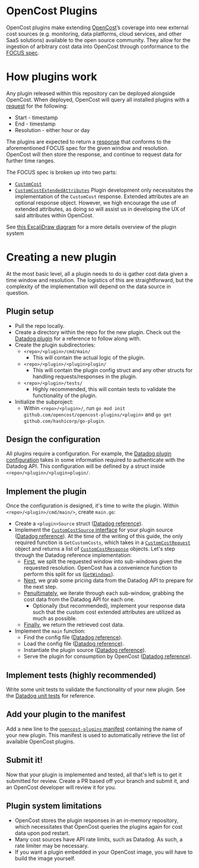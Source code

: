 
# OpenCost Plugins

OpenCost plugins make extending [OpenCost](https://github.com/opencost/opencost)’s coverage into new external cost sources (e.g. monitoring, data platforms, cloud services, and other SaaS solutions) available to the open source community. They allow for the ingestion of arbitrary cost data into OpenCost through conformance to the [FOCUS spec](https://focus.finops.org/).

# How plugins work

Any plugin released within this repository can be deployed alongside OpenCost. When deployed, OpenCost will query all installed plugins with a [request](https://github.com/opencost/opencost/blob/531641e608f404bbdc756c5dd291a44367053190/protos/customcost/messages.proto#L14-L22) for the following:
- Start - timestamp
- End - timestamp
- Resolution - either hour or day

The plugins are expected to return a [response](https://github.com/opencost/opencost/blob/531641e608f404bbdc756c5dd291a44367053190/protos/customcost/messages.proto#L28-L54) that conforms to the aforementioned FOCUS spec for the given window and resolution. OpenCost will then store the response, and continue to request data for further time ranges.

The FOCUS spec is broken up into two parts:
- [`CustomCost`](https://github.com/opencost/opencost/blob/531641e608f404bbdc756c5dd291a44367053190/protos/customcost/messages.proto#L56-L99)
- [`CustomCostExtendedAttributes`](https://github.com/opencost/opencost/blob/531641e608f404bbdc756c5dd291a44367053190/protos/customcost/messages.proto#L101-L150)
  Plugin development only necessitates the implementation of the `CustomCost` response. Extended attributes are an optional response object. However, we high encourage the use of extended attributes, as doing so will assist us in developing the UX of said attributes within OpenCost.

See [this ExcaliDraw diagram](https://app.excalidraw.com/l/ABLQ24dkKai/CBEQtjH6Mr) for a more details overview of the plugin system

# Creating a new plugin

At the most basic level, all a plugin needs to do is gather cost data given a time window and resolution. The logistics of this are straightforward, but the complexity of the implementation will depend on the data source in question.

## Plugin setup
- Pull the repo locally.
- Create a directory within the repo for the new plugin. Check out the [Datadog plugin](https://github.com/opencost/opencost-plugins/tree/main/datadog) for a reference to follow along with.
- Create the plugin subdirectories:
    - `<repo>/<plugin>/cmd/main/`
        - This will contain the actual logic of the plugin.
    - `<repo>/<plugin>/<plugin>plugin/`
        - This will contain the plugin config struct and any other structs for handling requests/responses in the plugin.
    - `<repo>/<plugin>/tests/`
        - Highly recommended, this will contain tests to validate the functionality of the plugin.
- Initialize the subproject:
    - Within `<repo>/<plugin>/`, run `go mod init github.com/opencost/opencost-plugins/<plugin>` and `go get github.com/hashicorp/go-plugin`.

## Design the configuration

All plugins require a configuration. For example, the [Datadog plugin configuration](https://github.com/opencost/opencost-plugins/blob/main/datadog/datadogplugin/datadogconfig.go) takes in some information required to authenticate with the Datadog API. This configuration will be defined by a struct inside `<repo>/<plugin>/<plugin>plugin/`.

## Implement the plugin

Once the configuration is designed, it's time to write the plugin. Within `<repo>/<plugin>/cmd/main/>`, create `main.go`:
- Create a `<plugin>Source` struct ([Datadog reference](https://github.com/opencost/opencost-plugins/blob/00809062196b79ce354a5cdafaba1d6ed3f132f9/datadog/cmd/main/main.go#L43-L47)).
- Implement the [`CustomCostSource` interface](https://github.com/opencost/opencost/blob/531641e608f404bbdc756c5dd291a44367053190/core/pkg/plugin/plugin_interface.go#L12-L14) for your plugin source ([Datadog reference](https://github.com/opencost/opencost-plugins/blob/00809062196b79ce354a5cdafaba1d6ed3f132f9/datadog/cmd/main/main.go#L49-L88)). At the time of the writing of this guide, the only required function is `GetCustomCosts`, which takes in a [`CustomCostRequest`](https://github.com/opencost/opencost/blob/develop/protos/customcost/messages.proto#L14-L22) object and returns a list of [`CustomCostResponse`](https://github.com/opencost/opencost/blob/develop/protos/customcost/messages.proto#L28-L54) objects. Let's step through the Datadog reference implementation:
    - [First](https://github.com/opencost/opencost-plugins/blob/00809062196b79ce354a5cdafaba1d6ed3f132f9/datadog/cmd/main/main.go#L52), we split the requested window into sub-windows given the requested resolution. OpenCost has a convenience function to perform this split for us ([`GetWindows`](https://github.com/opencost/opencost/blob/b9f5e42f17ae5b1b05b722dd04502bd307a6a25c/core/pkg/opencost/window.go#L1084)).
    - [Next](https://github.com/opencost/opencost-plugins/blob/00809062196b79ce354a5cdafaba1d6ed3f132f9/datadog/cmd/main/main.go#L63), we grab some pricing data from the Datadog API to prepare for the next step.
    - [Penultimately](https://github.com/opencost/opencost-plugins/blob/00809062196b79ce354a5cdafaba1d6ed3f132f9/datadog/cmd/main/main.go#L75-L85), we iterate through each sub-window, grabbing the cost data from the Datadog API for each one.
        - Optionally (but recommended), implement your response data such that the custom cost extended attributes are utilized as much as possible.
    - [Finally](https://github.com/opencost/opencost-plugins/blob/00809062196b79ce354a5cdafaba1d6ed3f132f9/datadog/cmd/main/main.go#L87), we return the retrieved cost data.
- Implement the `main` function:
    - Find the config file ([Datadog reference](https://github.com/opencost/opencost-plugins/blob/main/datadog/cmd/main/main.go#L92)).
    - Load the config file ([Datadog reference](https://github.com/opencost/opencost-plugins/blob/main/datadog/cmd/main/main.go#L97)).
    - Instantiate the plugin source ([Datadog reference](https://github.com/opencost/opencost-plugins/blob/00809062196b79ce354a5cdafaba1d6ed3f132f9/datadog/cmd/main/main.go#L104-L106)).
    - Serve the plugin for consumption by OpenCost ([Datadog reference](https://github.com/opencost/opencost-plugins/blob/00809062196b79ce354a5cdafaba1d6ed3f132f9/datadog/cmd/main/main.go#L110-L118)).

## Implement tests (highly recommended)
Write some unit tests to validate the functionality of your new plugin. See the [Datadog unit tests](https://github.com/opencost/opencost-plugins/blob/main/datadog/tests/datadog_test.go) for reference.

## Add your plugin to the manifest
Add a new line to the [`opencost-plugins` manifest](https://github.com/opencost/opencost-plugins/blob/main/manifest) containing the name of your new plugin. This manifest is used to automatically retrieve the list of available OpenCost plugins.

## Submit it!
Now that your plugin is implemented and tested, all that's left is to get it submitted for review. Create a PR based off your branch and submit it, and an OpenCost developer will review it for you.

## Plugin system limitations
- OpenCost stores the plugin responses in an in-memory repository, which necessitates that OpenCost queries the plugins again for cost data upon pod restart.
- Many cost sources have API rate limits, such as Datadog. As such, a rate limiter may be necessary.
- If you want a plugin embedded in your OpenCost image, you will have to build the image yourself.